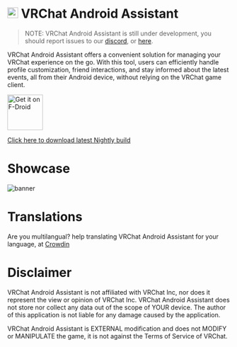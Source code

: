 # <img src="https://github.com/Nyabsi/vrcaa/assets/43046474/a90fb8bf-6017-410c-9def-93a8a43682cb" height="24" width="24"> VRChat Android Assistant

> NOTE: VRChat Android Assistant is still under development, you should report issues to our [discord](https://discord.gg/tJf7aD8uDr), or [here](https://github.com/Nyabsi/VRCAA/issues).

VRChat Android Assistant offers a convenient solution for managing your VRChat experience on the go. With this tool, users can efficiently handle profile customization, friend interactions, and stay informed about the latest events, all from their Android device, without relying on the VRChat game client.

[<img src="https://fdroid.gitlab.io/artwork/badge/get-it-on.png" alt="Get it on F-Droid" height="80">](https://f-droid.org/packages/cc.sovellus.vrcaa)

[Click here to download latest Nightly build](https://github.com/Nyabsi/VRCAA/releases/download/nightly/VRCAA-signed.apk)

# Showcase

![banner](https://github.com/Nyabsi/VRCAA/assets/43046474/c42078c2-43d0-4e56-86be-b08ab452e41e)

# Translations

Are you multilangual? help translating VRChat Android Assistant for your language, at [Crowdin](https://crowdin.com/project/vrcaa)

# Disclaimer

VRChat Android Assistant is not affiliated with VRChat Inc, nor does it represent the view or opinion of VRChat Inc. VRChat Android Assistant does not store nor collect any data out of the scope of YOUR device. The author of this application is not liable for any damage caused by the application.

VRChat Android Assistant is EXTERNAL modification and does not MODIFY or MANIPULATE the game, it is not against the Terms of Service of VRChat.
